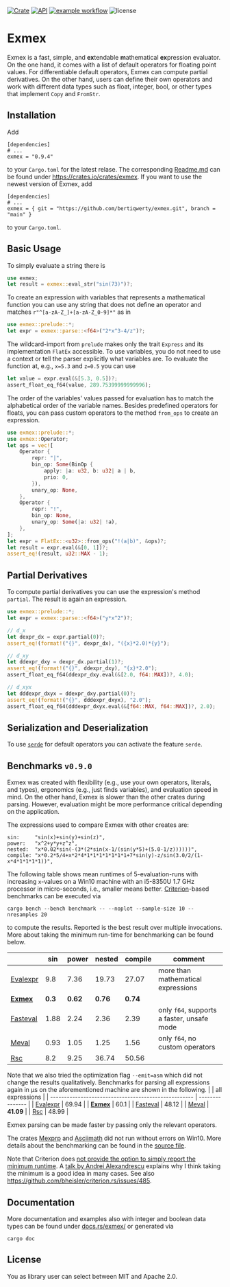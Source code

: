 [![Crate](https://img.shields.io/crates/v/exmex.svg)](https://crates.io/crates/exmex)
[![API](https://docs.rs/exmex/badge.svg)](https://docs.rs/exmex)
[![example workflow](https://github.com/bertiqwerty/exmex/actions/workflows/rust.yml/badge.svg)](https://github.com/bertiqwerty/exmex)
![license](https://img.shields.io/crates/l/exmex.svg)
# Exmex

Exmex is a fast, simple, and **ex**tendable **m**athematical **ex**pression evaluator. On the one hand, it comes with a list of default operators for floating point values. For differentiable default operators, Exmex can compute partial derivatives. On the other hand, users can define their own operators and work with different data types such as float, integer, bool, or other types that implement `Copy` and `FromStr`.

## Installation
Add
```
[dependencies]
# ...
exmex = "0.9.4"
```
to your `Cargo.toml` for the latest relase. The corresponding [Readme.md](https://crates.io/crates/exmex) can be found under https://crates.io/crates/exmex. If you want to use the newest version of Exmex, add
```
[dependencies]
# ...
exmex = { git = "https://github.com/bertiqwerty/exmex.git", branch = "main" }
```
to your `Cargo.toml`.
## Basic Usage
To simply evaluate a string there is
```rust
use exmex;
let result = exmex::eval_str("sin(73)")?;
```
To create an expression with variables that represents a mathematical function you can use any string that does not define an operator and matches `r"^[a-zA-Z_]+[a-zA-Z_0-9]*"` as in
```rust
use exmex::prelude::*;
let expr = exmex::parse::<f64>("2*x^3-4/z")?;
```
The wildcard-import from `prelude` makes only the trait `Express` and its implementation `FlatEx` accessible. To use variables, you do not need to use a context or tell the parser explicitly what variables are. To evaluate the function at, e.g., `x=5.3` and `z=0.5` you can use
```rust
let value = expr.eval(&[5.3, 0.5])?;
assert_float_eq_f64(value, 289.75399999999996);
```
The order of the variables' values passed for evaluation has to match the alphabetical order of the variable names. Besides predefined operators for floats, you can pass custom operators to the method `from_ops` to create an expression.
```rust
use exmex::prelude::*;
use exmex::Operator;
let ops = vec![
    Operator {
        repr: "|",
        bin_op: Some(BinOp {
            apply: |a: u32, b: u32| a | b,
            prio: 0,
        }),
        unary_op: None,
    },
    Operator {
        repr: "!",
        bin_op: None,
        unary_op: Some(|a: u32| !a),
    },
];
let expr = FlatEx::<u32>::from_ops("!(a|b)", &ops)?;
let result = expr.eval(&[0, 1])?;
assert_eq!(result, u32::MAX - 1);
```

## Partial Derivatives

To compute partial derivatives you can use the expression's method `partial`. The result is again an expression.

```rust
use exmex::prelude::*;
let expr = exmex::parse::<f64>("y*x^2")?;

// d_x
let dexpr_dx = expr.partial(0)?;
assert_eq!(format!("{}", dexpr_dx), "({x}*2.0)*{y}");

// d_xy
let ddexpr_dxy = dexpr_dx.partial(1)?;
assert_eq!(format!("{}", ddexpr_dxy), "{x}*2.0");
assert_float_eq_f64(ddexpr_dxy.eval(&[2.0, f64::MAX])?, 4.0);

// d_xyx
let dddexpr_dxyx = ddexpr_dxy.partial(0)?;
assert_eq!(format!("{}", dddexpr_dxyx), "2.0");
assert_float_eq_f64(dddexpr_dxyx.eval(&[f64::MAX, f64::MAX])?, 2.0);
```

## Serialization and Deserialization

To use [`serde`](https://serde.rs/) for default operators you can activate the feature `serde`.
 

## Benchmarks `v0.9.0`

Exmex was created with flexibility (e.g., use your own operators, literals, and types), ergonomics (e.g., just finds variables), and evaluation speed in mind. On the other hand, Exmex is slower than the other crates during parsing. However, evaluation might be more performance critical depending on the application. 

The expressions used to compare Exmex with other creates are:
```
sin:     "sin(x)+sin(y)+sin(z)",
power:   "x^2+y*y+z^z",
nested:  "x*0.02*sin(-(3*(2*sin(x-1/(sin(y*5)+(5.0-1/z))))))",
compile: "x*0.2*5/4+x*2*4*1*1*1*1*1*1*1+7*sin(y)-z/sin(3.0/2/(1-x*4*1*1*1*1))",
```
The following table shows mean runtimes of 5-evaluation-runs with increasing `x`-values on a Win10 machine with an i5-8350U 1.7 GHz processor in micro-seconds, i.e., smaller means better. [Criterion](https://docs.rs/criterion/0.3.4/criterion/)-based benchmarks can be executed via
```
cargo bench --bench benchmark -- --noplot --sample-size 10 --nresamples 20
```
to compute the results. Reported is the best result over multiple invocations. More about taking the minimum run-time for benchmarking can be found below.

|                                                      | sin     | power    | nested   | compile  | comment                                    |
| ---------------------------------------------------- | ------- | -------- | -------- | -------- | ------------------------------------------ |
| [Evalexpr](https://docs.rs/evalexpr/6.3.0/evalexpr/) | 9.8     | 7.36     | 19.73    | 27.07    | more than mathematical expressions         |
| **[Exmex](https://docs.rs/exmex)**                   | **0.3** | **0.62** | **0.76** | **0.74** |
| [Fasteval](https://docs.rs/fasteval/0.2.4/fasteval/) | 1.88    | 2.24     | 2.36     | 2.39     | only `f64`, supports a faster, unsafe mode |
| [Meval](https://docs.rs/meval/0.2.0/meval/)          | 0.93    | 1.05     | 1.25     | 1.56     | only `f64`, no custom operators            |
| [Rsc](https://docs.rs/rsc/2.0.0/rsc/)                | 8.2     | 9.25     | 36.74    | 50.56    |


Note that we also tried the optimization flag `--emit=asm` which did not change the results qualitatively. Benchmarks for parsing all expressions again in μs on the aforementioned machine are shown in the following.
|                                                      | all expressions |
| ---------------------------------------------------- | --------------- |
| [Evalexpr](https://docs.rs/evalexpr/6.3.0/evalexpr/) | 69.94           |
| **[Exmex](https://docs.rs/exmex)**                   | 60.1            |
| [Fasteval](https://docs.rs/fasteval/0.2.4/fasteval/) | 48.12           |
| [Meval](https://docs.rs/meval/0.2.0/meval/)          | **41.09**       |
| [Rsc](https://docs.rs/rsc/2.0.0/rsc/)                | 48.99           |

Exmex parsing can be made faster by passing only the relevant operators. 

The crates [Mexprp](https://docs.rs/mexprp/0.3.0/mexprp/) and [Asciimath](https://docs.rs/asciimath/0.8.8/asciimath/) did not run without errors on Win10. More details about the benchmarking can be found in the [source file](https://github.com/bertiqwerty/exmex/blob/main/benches/benchmark.rs). 

Note that Criterion does [not provide the option to simply report the minimum runtime](https://bheisler.github.io/criterion.rs/book/analysis.html). A [talk by
Andrei Alexandrescu](https://youtu.be/vrfYLlR8X8k?t=1024) explains why I think taking the minimum is a good idea in many cases. See also https://github.com/bheisler/criterion.rs/issues/485.

## Documentation
More documentation and examples also with integer and boolean data types can be found under [docs.rs/exmex/](https://docs.rs/exmex/) or generated via
```
cargo doc
```

## License
You as library user can select between MIT and Apache 2.0.

